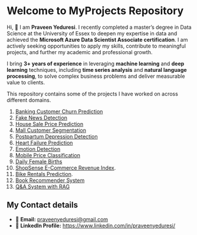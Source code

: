# Welcome to MyProjects Repository

Hi, 👋 I am **Praveen Yeduresi**. I recently completed a master’s degree in Data Science at the University of Essex to deepen my expertise in data and achieved the **Microsoft Azure Data Scientist Associate certification**. I am actively seeking opportunities to apply my skills, contribute to meaningful projects, and further my academic and professional growth.

I bring **3+ years of experience** in leveraging **machine learning** and **deep learning** techniques, including **time series analysis** and **natural language processing**, to solve complex business problems and deliver measurable value to clients.

This repository contains some of the projects I have worked on across different domains.
1. [Banking Customer Churn Prediction](./Classification_Projects/Banking_Churn_prediction)
2. [Fake News Detection](./Fake_or_True_News)
3. [House Sale Price Prediction](./House_sale_Price_Prediction)
4. [Mall Customer Segmentation](./Mall%20Customer%20Segmentation)
5. [Postpartum Depression Detection](./Classification_Projects/Postpartum-Depression-Detection)
6. [Heart Failure Prediction](./Classification_Projects/Heart%20failure%20prediction)
7. [Emotion Detection](./Emotion%20Detection)
8. [Mobile Price Classification](./Classification_Projects/Mobile%20Price%20Classification)
9. [Daily Female Births](./Daily%20Female%20Births)
10. [ShopSense E-Commerce Revenue Index](./ShopSense%20E-Commerce%20Revenue%20Index).
11. [Bike Rentals Prediction](./Bike%20Rentals%20Prediction).
12. [Book Recommender System](/Book%20Recommender%20System)
13. [Q&A System with RAG](/Q%26A%20System%20with%20RAG)

## My Contact details
- 📧 **Email:** praveenyeduresi@gmail.com
- 💼 **LinkedIn Profile:** https://www.linkedin.com/in/praveenyeduresi/


